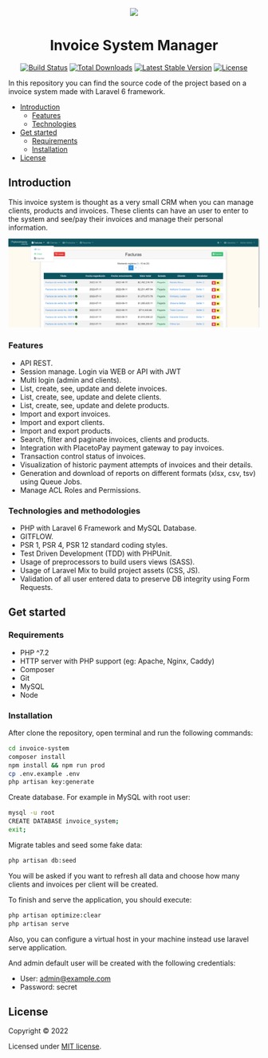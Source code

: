 <p align="center"><a href="https://laravel.com" target="_blank"><img src="https://raw.githubusercontent.com/laravel/art/master/logo-lockup/5%20SVG/2%20CMYK/1%20Full%20Color/laravel-logolockup-cmyk-red.svg" width="400"></a></p>

<p>
<h1 align="center">Invoice System Manager</h1>

<p align="center">
<a href="https://github.com/laravel/framework/actions"><img src="https://github.com/laravel/framework/workflows/tests/badge.svg" alt="Build Status"></a>
<a href="https://packagist.org/packages/laravel/framework"><img src="https://img.shields.io/packagist/dt/laravel/framework" alt="Total Downloads"></a>
<a href="https://packagist.org/packages/laravel/framework"><img src="https://img.shields.io/packagist/v/laravel/framework" alt="Latest Stable Version"></a>
<a href="https://packagist.org/packages/laravel/framework"><img src="https://img.shields.io/packagist/l/laravel/framework" alt="License"></a>
</p>

In this repository you can find the source code of the project based on a invoice system made with Laravel 6 framework.

- [Introduction](#introduction)
    - [Features](#features)
    - [Technologies](#technologies)
- [Get started](#get-started)
    - [Requirements](#requirements)
    - [Installation](#installation)
- [License](#license)

## Introduction

This invoice system is thought as a very small CRM when you can manage clients, products and invoices. These clients can have an user to enter to the system and see/pay their invoices and manage their personal information. 

<p align="center">

![Screenshot of the application](docs/images/main-app.png)

</p>

### Features

* API REST.
* Session manage. Login via WEB or API with JWT
* Multi login (admin and clients).
* List, create, see, update and delete invoices.
* List, create, see, update and delete clients.
* List, create, see, update and delete products.
* Import and export invoices.
* Import and export clients.
* Import and export products.
* Search, filter and paginate invoices, clients and products.
* Integration with PlacetoPay payment gateway to pay invoices.
* Transaction control status of invoices.
* Visualization of historic payment attempts of invoices and their details.
* Generation and download of reports on different formats (xlsx, csv, tsv) using Queue Jobs.
* Manage ACL Roles and Permissions.

### Technologies and methodologies

* PHP with Laravel 6 Framework and MySQL Database.
* GITFLOW.
* PSR 1, PSR 4, PSR 12 standard coding styles.
* Test Driven Development (TDD) with PHPUnit.
* Usage of preprocessors to build users views (SASS).
* Usage of Laravel Mix to build project assets (CSS, JS).
* Validation of all user entered data to preserve DB integrity using Form Requests.

## Get started

### Requirements
- PHP ^7.2
- HTTP server with PHP support (eg: Apache, Nginx, Caddy)
- Composer
- Git
- MySQL
- Node

### Installation
After clone the repository, open terminal and run the following commands:
```bash
cd invoice-system
composer install
npm install && npm run prod
cp .env.example .env
php artisan key:generate
```
Create database. For example in MySQL with root user:
```bash
mysql -u root
CREATE DATABASE invoice_system;
exit;
```
Migrate tables and seed some fake data:
```bash
php artisan db:seed
```
You will be asked if you want to refresh all data and choose how many clients and invoices per client will be created.

To finish and serve the application, you should execute:
```bash
php artisan optimize:clear
php artisan serve
```

Also, you can configure a virtual host in your machine instead use laravel serve application.

And admin default user will be created with the following credentials:
* User: admin@example.com
* Password: secret

## License

Copyright © 2022

Licensed under [MIT license](LICENSE.md).
